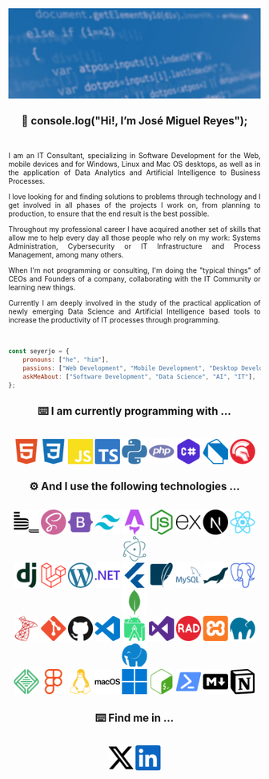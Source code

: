 <img src="./assets/github-profile-banner.jpg" />

<h2 align="center">
    👋 console.log("Hi!, I’m José Miguel Reyes");
</h2>

<br/>

<p align="justify">
I am an IT Consultant, specializing in Software Development for the Web, mobile devices and for Windows, Linux and Mac OS desktops, as well as in the application of Data Analytics and Artificial Intelligence to Business Processes.
</p>

<p align="justify">
I love looking for and finding solutions to problems through technology and I get involved in all phases of the projects I work on, from planning to production, to ensure that the end result is the best possible.
</p>

<p align="justify">
Throughout my professional career I have acquired another set of skills that allow me to help every day all those people who rely on my work: Systems Administration, Cybersecurity or IT Infrastructure and Process Management, among many others.
</p>

<p align="justify">
When I'm not programming or consulting, I'm doing the "typical things" of CEOs and Founders of a company, collaborating with the IT Community or learning new things.
</p>

<p align="justify">
Currently I am deeply involved in the study of the practical application of newly emerging Data Science and Artificial Intelligence based tools to increase the productivity of IT processes through programming.
</p>

<br/>

```javascript
const seyerjo = {
    pronouns: ["he", "him"],
    passions: ["Web Development", "Mobile Development", "Desktop Development", "Data Science", "AI"],
    askMeAbout: ["Software Development", "Data Science", "AI", "IT"],
};
```
<h2 align="center">
    ⌨️ I am currently programming with ...
</h2>

<br/>

<div align="center">
    <img src="./assets/html5.svg" alt="HTML5" height="50px" title="HTML5" />
    <img src="./assets/css3.svg" alt="CSS3" height="50px" />
    <img src="./assets/javascript.svg" alt="JavaScript" height="50px" />
    <img src="./assets/typescript.svg" alt="TypeScript" height="50px" />
    <img src="./assets/python.svg" alt="Python" height="50px" />
    <img src="./assets/php.svg" alt="PHP" height="50px" />
    <img src="./assets/csharp.svg" alt="C#" height="50px" />
    <img src="./assets/dart.svg" alt="Dart" height="50px" />
    <img src="./assets/delphi.svg" alt="Object Pascal - Delphi" height="50px" />
</div>

<h2 align="center">
    ⚙️ And I use the following technologies ...
</h2>

<br/>

<div align="center">
    <img src="./assets/bem.svg" alt="BEM" height="50px" />
    <img src="./assets/sass.svg" alt="Sass" height="50px" />
    <img src="./assets/bootstrap.svg" alt="Bootstrap" height="50px" />
    <img src="./assets/tailwindcss.svg" alt="Tailwind CSS" height="50px" />
    <img src="./assets/astro.svg" alt="Astro" height="50px" />
    <img src="./assets/nodedotjs.svg" alt="Node.JS" height="50px" />
    <img src="./assets/express.svg" alt="Express.JS" height="50px" />
    <img src="./assets/nextdotjs.svg" alt="Next.JS" height="50px" />
    <img src="./assets/react.svg" alt="React.JS & React Native" height="50px" />
    <img src="./assets/electron.svg" alt="Electron" height="50px" />
</div>

<div align="center">
    <img src="./assets/django.svg" alt="Django" height="50px" />
    <img src="./assets/laravel.svg" alt="Laravel" height="50px" />
    <img src="./assets/wordpress.svg" alt="WordPress Core" height="50px" />
    <img src="./assets/dotnet.svg" alt=".NET" height="50px" />
    <img src="./assets/flutter.svg" alt="Flutter" height="50px" />
    <img src="./assets/sqlite.svg" alt="SQLite" height="50px" />
    <img src="./assets/mysql.svg" alt="MySQL" height="50px" />
    <img src="./assets/mariadb.svg" alt="MariaDB.JS" height="50px" />
    <img src="./assets/postgresql.svg" alt="PostgreSQL" height="50px" />
    <img src="./assets/mongodb.svg" alt="MongoDB" height="50px" />
</div>

<div align="center">
    <img src="./assets/microsoftsqlserver.svg" alt="Microsoft SQL Server" height="50px" />
    <img src="./assets/git.svg" alt="Git" height="50px" />
    <img src="./assets/github.svg" alt="GitHub" height="50px" />
    <img src="./assets/visualstudiocode.svg" alt="Visual Studio Code" height="50px" />
    <img src="./assets/androidstudio.svg" alt="Android Studio" height="50px" />
    <img src="./assets/visualstudio.svg" alt="Visual Studio" height="50px" />
    <img src="./assets/radstudio.svg" alt="RAD Studio" height="50px" />
    <img src="./assets/xampp.svg" alt="XAMPP" height="50px" />
    <img src="./assets/mamp.svg" alt="MAMP" height="50px" />
    <img src="./assets/laragon.svg" alt="Laragon" height="50px" />
</div>

<div align="center">
    <img src="./assets/local.svg" alt="Local by Flywheel" height="50px" />
    <img src="./assets/figma.svg" alt="Figma" height="50px" />
    <img src="./assets/linux.svg" alt="Linux" height="50px" />
    <img src="./assets/macos.svg" alt="MacOS" height="50px" />
    <img src="./assets/windows.svg" alt="Windows" height="50px" />
    <img src="./assets/gnubash.svg" alt="GNU Bash" height="50px" />
    <img src="./assets/powershell.svg" alt="Powershell" height="50px" />
    <img src="./assets/markdown.svg" alt="Markdown" height="50px" />
    <img src="./assets/notion.svg" alt="Notion" height="50px" />
</div>

<h2 align="center">
    ⌨️ Find me in ...
</h2>

<br/>

<div align="center">
    <a href="https://twitter.com/seyerjo" target="_blank"><img src="./assets/x.svg" alt="X (Twitter)" height="50px" /></a>
    <a href="https://www.linkedin.com/in/josem-reyes" target="_blank"><img src="./assets/linkedin.svg" alt="LinkedIn" height="50px" /></a>
</div>
